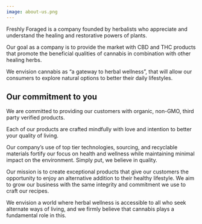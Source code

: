 ```yaml
---
image: about-us.png
---
```

Freshly Foraged is a company founded by herbalists who appreciate and understand the healing and restorative powers of plants.

Our goal as a company is to provide the market with CBD and
THC products that promote the beneficial qualities of cannabis in combination with other healing herbs.

We envision cannabis as “a gateway to herbal wellness”, that will allow our
consumers to explore natural options to better their daily lifestyles.

<h2>Our commitment to you</h2>

We are committed to providing our customers with organic, non-GMO, third party verified
products.

Each of our products are crafted mindfully with love and intention to better your quality of living.

Our company’s use of top tier technologies, sourcing, and recyclable materials fortify our focus on health and wellness while maintaining minimal impact on the environment. Simply put, we believe in quality. 

Our mission is to create exceptional products that give our customers the
opportunity to enjoy an alternative addition to their healthy lifestyle.
We aim to grow our business with the same integrity and commitment we use to craft our recipes.

We envision a world where herbal wellness is accessible to all who seek alternate ways of living, and we firmly believe that cannabis plays a fundamental role in this.

